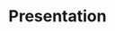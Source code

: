 ---
layout: collections
title: Presentation
imgUrl: http://placehold.it/100x100
colColor: F95959
---